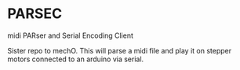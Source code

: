 # PARSEC

midi PARser and Serial Encoding Client 

Sister repo to mechO. This will parse a midi file and play it on stepper motors connected to an arduino via serial.
